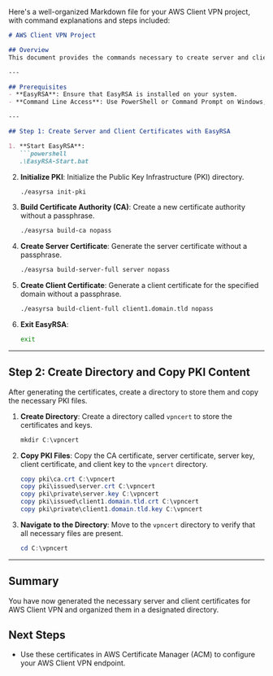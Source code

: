 Here's a well-organized Markdown file for your AWS Client VPN project, with command explanations and steps included:

```markdown
# AWS Client VPN Project

## Overview
This document provides the commands necessary to create server and client certificates and keys using EasyRSA, as well as instructions for setting up the directory structure and copying the necessary PKI files.

---

## Prerequisites
- **EasyRSA**: Ensure that EasyRSA is installed on your system.
- **Command Line Access**: Use PowerShell or Command Prompt on Windows, and a terminal on Linux/Mac.

---

## Step 1: Create Server and Client Certificates with EasyRSA

1. **Start EasyRSA**:
   ```powershell
   .\EasyRSA-Start.bat
   ```

2. **Initialize PKI**:
   Initialize the Public Key Infrastructure (PKI) directory.
   ```bash
   ./easyrsa init-pki
   ```

3. **Build Certificate Authority (CA)**:
   Create a new certificate authority without a passphrase.
   ```bash
   ./easyrsa build-ca nopass
   ```

4. **Create Server Certificate**:
   Generate the server certificate without a passphrase.
   ```bash
   ./easyrsa build-server-full server nopass
   ```

5. **Create Client Certificate**:
   Generate a client certificate for the specified domain without a passphrase.
   ```bash
   ./easyrsa build-client-full client1.domain.tld nopass
   ```

6. **Exit EasyRSA**:
   ```bash
   exit
   ```

---

## Step 2: Create Directory and Copy PKI Content

After generating the certificates, create a directory to store them and copy the necessary PKI files.

1. **Create Directory**:
   Create a directory called `vpncert` to store the certificates and keys.
   ```powershell
   mkdir C:\vpncert
   ```

2. **Copy PKI Files**:
   Copy the CA certificate, server certificate, server key, client certificate, and client key to the `vpncert` directory.

   ```powershell
   copy pki\ca.crt C:\vpncert
   copy pki\issued\server.crt C:\vpncert
   copy pki\private\server.key C:\vpncert
   copy pki\issued\client1.domain.tld.crt C:\vpncert
   copy pki\private\client1.domain.tld.key C:\vpncert
   ```

3. **Navigate to the Directory**:
   Move to the `vpncert` directory to verify that all necessary files are present.
   ```powershell
   cd C:\vpncert
   ```

---

## Summary
You have now generated the necessary server and client certificates for AWS Client VPN and organized them in a designated directory.

## Next Steps
- Use these certificates in AWS Certificate Manager (ACM) to configure your AWS Client VPN endpoint.
```
